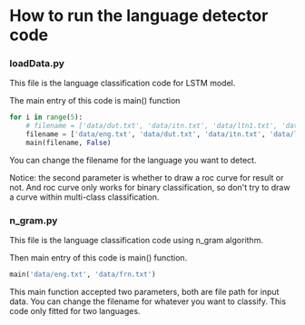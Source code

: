# How to run the language detector code

### loadData.py
This file is the language classification code for LSTM model. 

The main entry of this code is main() function
```python
for i in range(5):
    # filename = ['data/dut.txt', 'data/itn.txt', 'data/ltn1.txt', 'data/yps.txt', 'data/ger.txt', 'data/por.txt', 'data/eng.txt', 'data/frn.txt']
    filename = ['data/eng.txt', 'data/dut.txt', 'data/itn.txt', 'data/ltn1.txt']
    main(filename, False)
```

You can change the filename for the language you want to detect. 

Notice: the second parameter is whether to draw a roc curve 
for result or not. And roc curve only works for binary classification, so don't try to draw a curve within multi-class classification.


### n_gram.py
This file is the language classification code using n_gram algorithm.


Then main entry of this code is main() function.
```python
main('data/eng.txt', 'data/frn.txt')
```

This main function accepted two parameters, both are file path for input data. You can change the filename for whatever you want 
to classify. This code only fitted for two languages.

